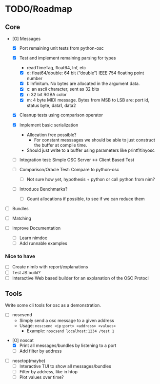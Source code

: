 # TODO/Roadmap

## Core

- [O] Messages
  - [X] Port remaining unit tests from python-osc
  - [X] Test and implement remaining parsing for types
    - readTimeTag, float64, Inf, etc
    - [X] d: float64/double: 64 bit (“double”) IEEE 754 floating point number
    - [X] I: Infinitum. No bytes are allocated in the argument data.
    - [X] c: an ascii character, sent as 32 bits
    - [X] r: 32 bit RGBA color
    - [X] m: 4 byte MIDI message. Bytes from MSB to LSB are: port id, status byte, data1, data2
  - [X] Cleanup tests using comparison operator
  - [X] Implement basic serialization
    - Allocation free possible?
      - For constant messsages we should be able to just construct the buffer at compile time.
    - Should just write to a buffer using parameters like printf/tinyosc
  - [ ] Integration test: Simple OSC Server <-> Client Based Test

  - [ ] Comparison/Oracle Test: Compare to python-osc
    - [ ] Not sure how yet, hypothesis + python or call python from nim?
  - [ ] Introduce Benchmarks?
    - [ ] Count allocations if possible, to see if we can reduce them
- [ ] Bundles
- [ ] Matching

- [ ] Improve Documentation
  - [ ] Learn nimdoc
  - [ ] Add runnable examples

### Nice to have

- [ ] Create nimib with report/explanations
- [ ] Test JS build?
- [ ] Interactive Web based builder for an explanation of the OSC Protocl

## Tools

Write some cli tools for osc as a demonstration.

- [ ] noscsend
  - Simply send a osc message to a given address
  - Usage: `noscsend <ip:port> <address> <values>`
    - Example: `noscsend localhost:1234 /test 1`
- [O] noscat
  - [X] Print all messages/bundles by listening to a port
  - [ ] Add filter by address
- [ ] nosctop(maybe)
  - [ ] Interactive TUI to show all messages/bundles
  - [ ] Filter by address, like in htop
  - [ ] Plot values over time?

